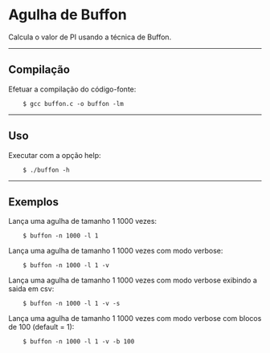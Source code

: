 Agulha de Buffon
================


Calcula o valor de PI usando a técnica de Buffon.


----

Compilação
----------

Efetuar a compilação do código-fonte:


        $ gcc buffon.c -o buffon -lm


----

Uso 
---
Executar com a opção help:


        $ ./buffon -h


----

Exemplos
--------

Lança uma agulha de tamanho 1 1000 vezes: 


        $ buffon -n 1000 -l 1


Lança uma agulha de tamanho 1 1000 vezes com modo verbose:


        $ buffon -n 1000 -l 1 -v


Lança uma agulha de tamanho 1 1000 vezes com modo verbose exibindo a saida em csv:


        $ buffon -n 1000 -l 1 -v -s


Lança uma agulha de tamanho 1 1000 vezes com modo verbose com blocos de 100 (default = 1):


        $ buffon -n 1000 -l 1 -v -b 100 
